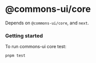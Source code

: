 # @commons-ui/core

Depends on `@commons-ui/core`, and `next`.

### Getting started

To run commons-ui core test:

```
pnpm test
```
